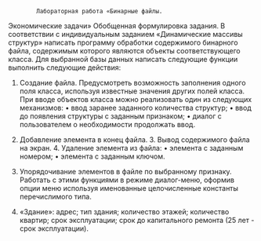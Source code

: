 			Лабораторная работа «Бинарные файлы.
 
  Экономические задачи» Обобщенная формулировка задания. 
В соответствии с индивидуальным заданием «Динамические массивы структур» написать программу обработки содержимого бинарного файла, содержимым которого являются объекты соответствующего класса. Для выбранной базы данных написать следующие функции
выполнить следующие действия:
1. Создание файла. Предусмотреть возможность заполнения одного поля класса, используя известные значения других полей класса. При вводе объектов класса можно реализовать один из следующих механизмов:
• ввод заранее заданного количества структур;
• ввод до появления структуры с заданным признаком;
• диалог с пользователем о необходимости продолжать ввод.
2. Добавление элемента в конец файла. 3. Вывод содержимого файла на экран. 4. Удаление элемента из файла:
• элемента с заданным номером;
• элемента с заданным ключом.
5. Упорядочивание элементов в файле по выбранному признаку.
Работать с этими функциями в режиме диалог-меню, оформив опции меню используя именованные целочисленные константы перечислимого типа.

14.	«Здание»:
адрес; тип здания; количество этажей; количество квартир; срок эксплуатации; срок до капитального ремонта (25 лет - срок эксплуатации).
